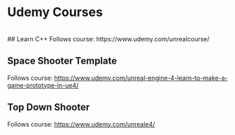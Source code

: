 # Udemy Courses
<br>
## Learn C++
Follows course: https://www.udemy.com/unrealcourse/

## Space Shooter Template
Follows course: https://www.udemy.com/unreal-engine-4-learn-to-make-a-game-prototype-in-ue4/

## Top Down Shooter 
Follows course: https://www.udemy.com/unreale4/